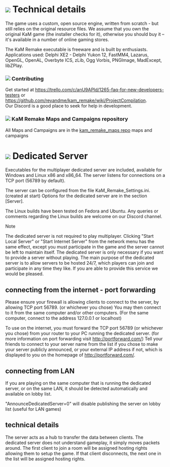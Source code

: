 # ![](Readme/GUI_0304.gif) Technical details

The game uses a custom, open source engine, written from scratch - but still relies on the original resource files. We assume that you own the original KaM game (the installer checks for it), otherwise you should buy it – it's available in a number of online gaming stores.

The KaM Remake executable is freeware and is built by enthusiasts. Applications used: Delphi XE2 - Delphi Yukon 12, FastMM4, Lazarus, OpenGL, OpenAL, Overbyte ICS, zLib, Ogg Vorbis, PNGImage, MadExcept, libZPlay.

### ![](Readme/GUI_0310.gif) Contributing

Get started at <https://trello.com/c/anU9APld/1265-faq-for-new-developers-testers> or <https://github.com/reyandme/kam_remake/wiki/ProjectCompilation>.  
Our Discord is a good place to seek for help in development.

### ![](Readme/GUI_0312.gif) KaM Remake Maps and Campaigns repository
All Maps and Campaigns are in the [kam_remake_maps repo](https://github.com/reyandme/kam_remake_maps "KaM Remake Maps and Campaigns repository") maps and campaigns

# ![](Readme/GUI_0324.gif) Dedicated Server

Executables for the multiplayer dedicated server are included, available for Windows and Linux x86 and x86_64. The server listens for connections on a TCP port (56789 by default).

The server can be configured from the file KaM_Remake_Settings.ini. (created at start) Options for the dedicated server are in the section [Server].

The Linux builds have been tested on Fedora and Ubuntu. Any queries or comments regarding the Linux builds are welcome on our Discord channel.

> [!Note]
> The dedicated server is not required to play multiplayer. Clicking "Start Local Server" or "Start Internet Server" from the network menu has the same effect, except you must participate in the game and the server cannot be left to maintain itself. The dedicated server is only necessary if you want to provide a server without playing. The main purpose of the dedicated server is to allow servers to be hosted 24/7, which players can join and participate in any time they like. If you are able to provide this service we would be pleased.  

## connecting from the internet - port forwarding

Please ensure your firewall is allowing clients to connect to the server, by allowing TCP port 56789. (or whichever you chose) You may then connect to it from the same computer and/or other computers. (For the same computer, connect to the address 127.0.0.1 or localhost)

To use on the internet, you must forward the TCP port 56789 (or whichever you chose) from your router to your PC running the dedicated server. (for more information on port forwarding visit http://portforward.com/) Tell your friends to connect to your server name from the list if you chose to make your server publicly announced, or your external IP address if not, which is displayed to you on the homepage of http://portforward.com/. 

## connecting from LAN
If you are playing on the same computer that is running the dedicated server, or on the same LAN, it should be detected automatically and available on lobby list.

"AnnounceDedicatedServer=0" will disable publishing the server on lobby list (useful for LAN games)

## technical details
The server acts as a hub to transfer the data between clients. The dedicated server does not understand gameplay, it simply moves packets around. The first client to join a room will be assigned hosting rights allowing them to setup the game. If that client disconnects, the next one in the list will be assigned hosting rights.


